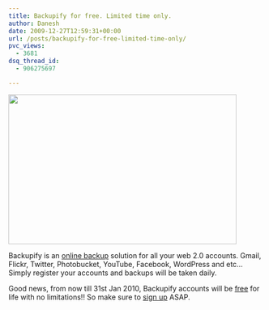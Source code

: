 ```yaml
---
title: Backupify for free. Limited time only.
author: Danesh
date: 2009-12-27T12:59:31+00:00
url: /posts/backupify-for-free-limited-time-only/
pvc_views:
  - 3681
dsq_thread_id:
  - 906275697

---
```

<img loading="lazy" class="alignnone size-medium wp-image-1927" title="backupify-1" src="/wp-content/uploads/2009/12/backupify-1-450x296.png" alt="" width="450" height="296" srcset="/wp-content/uploads/2009/12/backupify-1-450x296.png 450w, /wp-content/uploads/2009/12/backupify-1.png 612w" sizes="(max-width: 450px) 100vw, 450px" />

Backupify is an [online backup][1] solution for all your web 2.0 accounts. Gmail, Flickr, Twitter, Photobucket, YouTube, Facebook, WordPress and etc&#8230; Simply register your accounts and backups will be taken daily.

Good news, from now till 31st Jan 2010, Backupify accounts will be [free][2] for life with no limitations!! So make sure to [sign up][3] ASAP.

 [1]: http://www.backupify.com/how-it-works.php
 [2]: http://blog.backupify.com/2009/12/16/backup-your-online-accounts-for-free/
 [3]: https://secure.backupify.com/signup